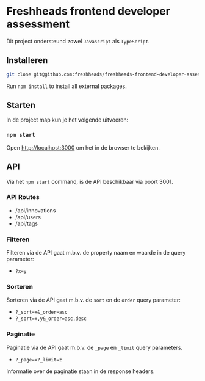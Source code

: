 # Freshheads frontend developer assessment
Dit project ondersteund zowel `Javascript` als `TypeScript`.

## Installeren
```bash
git clone git@github.com:freshheads/freshheads-frontend-developer-assessment.git
```

Run `npm install` to install all external packages.

## Starten
In de project map kun je het volgende uitvoeren:

### `npm start`

Open [http://localhost:3000](http://localhost:3000) om het in de browser te bekijken.

## API
Via het `npm start` command, is de API beschikbaar via poort 3001.

### API Routes
- /api/innovations
- /api/users
- /api/tags

### Filteren
Filteren via de API gaat m.b.v. de property naam en waarde in de query parameter:
- `?x=y`

### Sorteren
Sorteren via de API gaat m.b.v. de `sort` en de `order` query parameter:
- `?_sort=x&_order=asc`
- `?_sort=x,y&_order=asc,desc`

### Paginatie
Paginatie via de API gaat m.b.v. de `_page` en `_limit` query parameters.
- `?_page=x?_limit=z`

Informatie over de paginatie staan in de response headers.

